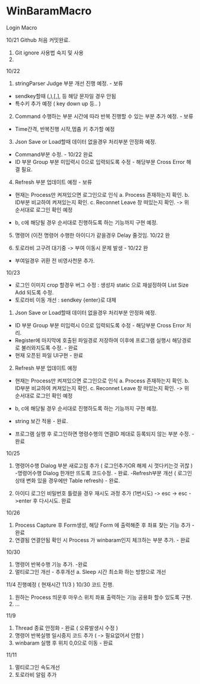 # WinBaramMacro

Login Macro

10/21 Github 처음 커밋완료.
 1. Git ignore 사용법 숙지 및 사용
 2. 

10/22 
1. stringParser Judge 부분 개선 진행 예정.  - 보류
 - sendkey할때 (,),[,], 등 해당 문자일 경우 안됨
 - 특수키 추가 예정 ( key down up 등.. )

2. Command 수행하는 부분 시간에 따라 반복 진행할 수 있는 부분 추가 예정. - 보류
 - Time간격, 반복진행 시작,멈춤 키 추가할 예정

3. Json Save or Load할때 데이터 없을경우 처리부분 안정화 예정. 
 - Command부분 수정. - 10/22 완료
 - ID 부분 Group 부분 미입력시 0으로 입력되도록 수정 - 해당부분 Cross Error 해결 필요.

4. Refresh 부분 업데이트 예정 - 보류
 - 현재는 Process만 켜져있으면 로그인으로 인식
  a. Process 존재하는지 확인.
  b. ID부분 비교하여 켜져있는지 확인.
  c. Reconnet Leave 창 떠있는지 확인.
  -> 위 순서대로 로그인 확인 예정
  + b, c에 해당될 경우 순서대로 진행하도록 하는 기능까지 구현 예정.
  
5. 명령어 (이전 명령어 수행한 아이디가 같을경우 Delay 줄것임. 10/22 완

6. 토로라비 고구려 대기중 -> 부여 이동시 문제 발생  - 10/22 완
 - 부여일경우 귀환 전 비영사천문 추가.

10/23
+ 로그인 이미지 crop 할경우 버그 수정
 : 생성자 static 으로 재설정하여 List Size Add 되도록 수정.
+ 토로라비 이동 개선
 : sendkey {enter}로 대체

1. Json Save or Load할때 데이터 없을경우 처리부분 안정화 예정. 
 - ID 부분 Group 부분 미입력시 0으로 입력되도록 수정 - 해당부분 Cross Error 처리.
 - Register에 마지막에 호출된 파일경로 저장하여 이후에 프로그램 실행시 해당경로로 불러와지도록 수정. - 완료
 - 현재 오픈된 파일 UI구현 - 완료

2. Refresh 부분 업데이트 예정
 - 현재는 Process만 켜져있으면 로그인으로 인식
  a. Process 존재하는지 확인.
  b. ID부분 비교하여 켜져있는지 확인.
  c. Reconnet Leave 창 떠있는지 확인.
  -> 위 순서대로 로그인 확인 예정
  + b, c에 해당될 경우 순서대로 진행하도록 하는 기능까지 구현 예정.
  
 + string 보간 적용 - 완료.
 + 프로그램 실행 후 로그인하면 명령수행의 연결ID 제대로 등록되지 않는 부분 수정. - 완료

10/25
 1. 명령어수행 Dialog 부분 새로고침 추가 ( 로그인추가OR 해제 시 껏다키는것 귀찮 )
  -명령어수행 Dialog 한개만 뜨도록 코드수정. - 완료.
  -Refresh부분 개선 ( 로그인 상태 변화 있을 경우에만 Table refresh) - 완료.
  
 2. 아이디 로그인 비밀번호 틀렸을 경우 재시도 과정 추가 (1번시도) 
  -> esc -> esc ->enter 후 다시시도. 완료
  
10/26
 1. Process Capture 후 Form생성, 해당 Form 에 출력해준 후 좌표 찾는 기능 추가 - 완료
 2. 연결됨 연결안됨 확인 시 Process 가 winbaram인지 체크하는 부분 추가. - 완료

10/30
 1. 명령어 반복수행 기능 추가. -완료
 2. 멀티로그인 개선 - 추후개선
  a. Sleep 시간 최소화 하는 방향으로 개선

11/4 진행예정 ( 현재시간 11/3 )
 10/30 코드 진행.
 1. 원하는 Process 띄운후 마우스 위치 좌표 출력하는 기능 공용화 할수 있도록 구현.
 2. ...
 
11/9 
 1. Thread 종료 안정화 - 완료 ( 오류발생시 수정 )
 2. 명령어 반복실행 일시중지 코드 추가 ( -> 필요없어서 안함 )
 3. winbaram 실행 후 위치 0,0으로 이동 - 완료
 
11/11
 1. 멀티로그인 속도개선 
 2. 토로라비 알림 추가
